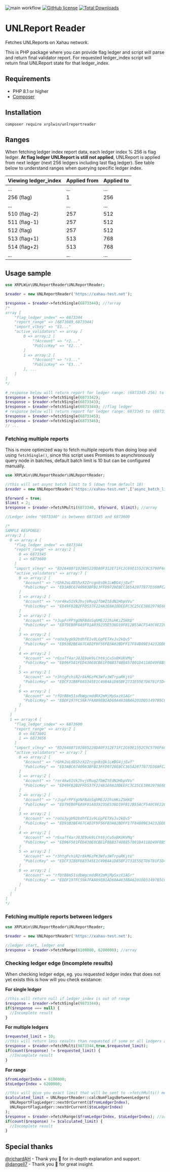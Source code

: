 ![main workflow](https://github.com/XRPLWin/UNLReportReader/actions/workflows/main.yml/badge.svg)
[![GitHub license](https://img.shields.io/github/license/XRPLWin/UNLReportReader)](https://github.com/XRPLWin/UNLReportReader/blob/main/LICENSE)
[![Total Downloads](https://img.shields.io/packagist/dt/xrplwin/unlreportreader.svg?style=flat)](https://packagist.org/packages/xrplwin/unlreportreader)

# UNLReport Reader

Fetches UNLReports on Xahau network.

This is PHP package where you can provide flag ledger and script will parse and return final validator report. For requested ledger_index script will return final UNLReport state for that ledger_index.

## Requirements
- PHP 8.1 or higher
- [Composer](https://getcomposer.org/)

## Installation
```
composer require xrplwin/unlreportreader
```

## Ranges
When fetching ledger index report data, each ledger index % 256 is flag ledger. **At flag ledger UNLReport is still not applied**, UNLReport is applied from next ledger (next 256 ledgers including last flag ledger). See table below to understand ranges when querying specific ledger index.

| Viewing ledger_index | Applied from | Applied to |
|-|-|-|
| ... | ... | ... |
| 256 (flag) | 1 | 256 |
| ... | ... | ... |
| 510 (flag-2) | 257 | 512 |
| 511 (flag-1) | 257 | 512 |
| 512 (flag) | 257 | 512 |
| 513 (flag+1) | 513 | 768 |
| 514 (flag+2) | 513 | 768 |
| ... | ... | ... |

## Usage sample

```PHP
use XRPLWin\UNLReportReader\UNLReportReader;

$reader = new UNLReportReader('https://xahau-test.net');

$response = $reader->fetchSingle(6873344); //?array
/*
array [
    "flag_ledger_index" => 6873344
    "report_range" => [6873089,6873344]
    "import_vlkey" => "E1..."
    "active_validators" => array [
        0 => array:2 [
            "?Account" => "r2..."
            "PublicKey" => "E2..."
        ]
        1 => array:2 [
            "?Account" => "r3..."
            "PublicKey" => "E3..."
        ], ...
    ]
]
*/

# response below will return report for ledger range: (6873345-256) to 6873344
$response = $reader->fetchSingle(6873342);
$response = $reader->fetchSingle(6873343);
$response = $reader->fetchSingle(6873344); //flag ledger
# response below will return report for ledger range: 6873345 to (6873344+256)
$response = $reader->fetchSingle(6873345);
$response = $reader->fetchSingle(6873346);
// ...
```

### Fetching multiple reports
This is more optimized way to fetch multiple reports than doing loop and using `fetchSingle()`, since this script uses Promises to asynchronously query node in batches, default batch limit is 10 but can be configured manually.

```PHP
use XRPLWin\UNLReportReader\UNLReportReader;

//this will set async batch limit to 5 (down from default 10)
$reader = new UNLReportReader('https://xahau-test.net',['async_batch_limit' => 5]);

$forward = true;
$limit = 2;
$response = $reader->fetchMulti(6873340, $forward, $limit); //array

//Ledger index "6873340" is between 6873345 and 6873600

/*
SAMPLE RESPONSE:
array:2 [
  0 => array:4 [
    "flag_ledger_index" => 6873344
    "report_range" => array:2 [
      0 => 6873345
      1 => 6873600
    ]
    "import_vlkey" => "ED264807102805220DA0F312E71FC2C69E1552C9C5790F6C25E3729DEB573D5860"
    "active_validators" => array:7 [
      0 => array:2 [
        "Account" => "rGhk2uLd8ShzX2Zrcgn8sQk1LWBG4jjEwf"
        "PublicKey" => "ED3ABC6740983BFB13FFD9728EBCC365A2877877D368FC28990819522300C92A69"
      ]
      1 => array:2 [
        "Account" => "rnr4kwS1VkJhvjVRuq2fbWZtEdN2HbpVVu"
        "PublicKey" => "ED49F82B2FFD537F224A1E0A10DEEFC3C25CE3882979E6B327C9F18603D21F0A22"
      ]
      2 => array:2 [
        "Account" => "rJupFrPPYgUNFBdoSqhMEJ22hiHKiZSHXQ"
        "PublicKey" => "ED79EB0F6A9F01A039235E536D19F812B55ACF540C9E22CF62C271E0D42BFF5174"
      ]
      3 => array:2 [
        "Account" => "roUo3ygV92bdhfE1v9LGpPETXvJv2kQv5"
        "PublicKey" => "ED93B2BE467CAD2F9F56FB3A82BDFF17F84B09E34232DDE8FAF2FC72382F142655"
      ]
      4 => array:2 [
        "Account" => "rGsa7f4arJ8JE9ok9LCht6jCu5xBKUKVMq"
        "PublicKey" => "ED96F581FED430E8CBE1F08B37408857001D4118D49FBB594B0BE007C2DBFFD367"
      ]
      5 => array:2 [
        "Account" => "r3htgPchiR2r8kMGzPK3Wfv3WTrpaRKjtU"
        "PublicKey" => "EDCF31B8F683345E1C49B4A1D85BF2731E55E7D6781F3D4BF45EE7ADF2D2FB3402"
      ]
      6 => array:2 [
        "Account" => "rfQtB8m51sdbWgcmddRX2mMjMpSxzX1AGr"
        "PublicKey" => "EDDF197FC59A7FAA09EB1AD60A4638BA6201DD51497B5C08A1745115098E229E0E"
      ]
    ]
  ]
  1 => array:4 [
    "flag_ledger_index" => 6873600
    "report_range" => array:2 [
      0 => 6873601
      1 => 6873856
    ]
    "import_vlkey" => "ED264807102805220DA0F312E71FC2C69E1552C9C5790F6C25E3729DEB573D5860"
    "active_validators" => array:7 [
      0 => array:2 [
        "Account" => "rGhk2uLd8ShzX2Zrcgn8sQk1LWBG4jjEwf"
        "PublicKey" => "ED3ABC6740983BFB13FFD9728EBCC365A2877877D368FC28990819522300C92A69"
      ]
      1 => array:2 [
        "Account" => "rnr4kwS1VkJhvjVRuq2fbWZtEdN2HbpVVu"
        "PublicKey" => "ED49F82B2FFD537F224A1E0A10DEEFC3C25CE3882979E6B327C9F18603D21F0A22"
      ]
      2 => array:2 [
        "Account" => "rJupFrPPYgUNFBdoSqhMEJ22hiHKiZSHXQ"
        "PublicKey" => "ED79EB0F6A9F01A039235E536D19F812B55ACF540C9E22CF62C271E0D42BFF5174"
      ]
      3 => array:2 [
        "Account" => "roUo3ygV92bdhfE1v9LGpPETXvJv2kQv5"
        "PublicKey" => "ED93B2BE467CAD2F9F56FB3A82BDFF17F84B09E34232DDE8FAF2FC72382F142655"
      ]
      4 => array:2 [
        "Account" => "rGsa7f4arJ8JE9ok9LCht6jCu5xBKUKVMq"
        "PublicKey" => "ED96F581FED430E8CBE1F08B37408857001D4118D49FBB594B0BE007C2DBFFD367"
      ]
      5 => array:2 [
        "Account" => "r3htgPchiR2r8kMGzPK3Wfv3WTrpaRKjtU"
        "PublicKey" => "EDCF31B8F683345E1C49B4A1D85BF2731E55E7D6781F3D4BF45EE7ADF2D2FB3402"
      ]
      6 => array:2 [
        "Account" => "rfQtB8m51sdbWgcmddRX2mMjMpSxzX1AGr"
        "PublicKey" => "EDDF197FC59A7FAA09EB1AD60A4638BA6201DD51497B5C08A1745115098E229E0E"
      ]
    ]
  ]
]
*/
```

### Fetching multiple reports between ledgers

```PHP
use XRPLWin\UNLReportReader\UNLReportReader;

$reader = new UNLReportReader('https://xahau-test.net');

//ledger start, ledger end
$response = $reader->fetchRange(6100000, 6200000); //array
```

### Checking ledger edge (incomplete results)
When checking ledger edge, eg. you requested ledger index that does not yet exists this is how will you check existance:

**For single ledger**
```PHP
//this will return null if ledger_index is out of range
$response = $reader->fetchSingle(9873344);
if($response === null) {
  //Incomplete result
}
```
**For multiple ledgers**
```PHP
$requested_limit = 10;
//this will return less results than requested if some or all ledgers are out of range
$response = $reader->fetchMulti(9873344,true,$requested_limit);
if(count($response) != $requested_limit) {
  //Incomplete result
}
```
**For range**
```PHP
$fromLedgerIndex = 6100000;
$toLedgerIndex = 6200000;

//this will give you exact limit that will be sent to ->fetchMulti() method
$calculated_limit = UNLReportReader::calcNumFlagsBetweenLedgers(
  UNLReportFlagLedger::nextOrCurrent($fromLedgerIndex),
  UNLReportFlagLedger::nextOrCurrent($toLedgerIndex)
);
$response = $reader->fetchRange($fromLedgerIndex, $toLedgerIndex); //array
if(count($response) != $calculated_limit) {
  //Incomplete result
}
```

## Special thanks

[@richardAH](https://github.com/richardAH) - Thank you 🙏 for in-depth explanation and support.  
[@dangell7](https://github.com/dangell7) - Thank you 🙏 for great insight.